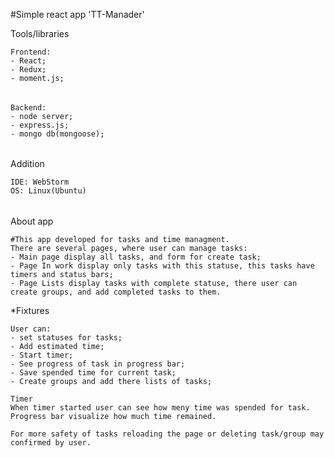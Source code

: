 #Simple react app 'TT-Manader'

Tools/libraries
    
    Frontend:    
    - React;
    - Redux;
    - moment.js;
   
######
    
    Backend:
    - node server;
    - express.js;
    - mongo db(mongoose);
    
   
######
   Addition
    
    IDE: WebStorm
    OS: Linux(Ubuntu)
    
######    
About app

    #This app developed for tasks and time managment. 
    There are several pages, where user can manage tasks:
    - Main page display all tasks, and form for create task;
    - Page In work display only tasks with this statuse, this tasks have timers and status bars;
    - Page Lists display tasks with complete statuse, there user can create groups, and add completed tasks to them.
    
    
*Fixtures

    User can: 
    - set statuses for tasks;
    - Add estimated time; 
    - Start timer;
    - See progress of task in progress bar;
    - Save spended time for current task;
    - Create groups and add there lists of tasks;
    
    Timer
    When timer started user can see how meny time was spended for task. Progress bar visualize how much time remained.
    
    For more safety of tasks reloading the page or deleting task/group may confirmed by user.